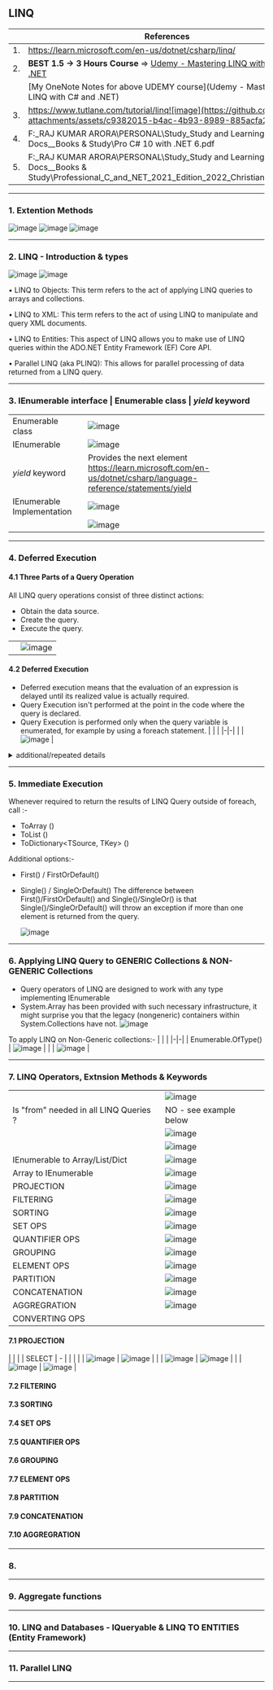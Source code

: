 ## LINQ
 | | References |
 |-|-|
 | 1. | https://learn.microsoft.com/en-us/dotnet/csharp/linq/ |
 | 2. | **BEST 1.5 -> 3 Hours Course** => [Udemy - Mastering LINQ with C# and .NET](https://luxoft.udemy.com/course/linqlinq/) |
 | | [My OneNote Notes for above UDEMY course](Udemy - Mastering LINQ with C# and .NET) |
 | 3. | https://www.tutlane.com/tutorial/linq![image](https://github.com/user-attachments/assets/c9382015-b4ac-4b93-8989-885acfa23e3d) |
 | 4. | F:\_RAJ KUMAR ARORA\PERSONAL\Study\_Study and Learning Docs\__Books & Study\Pro C# 10 with .NET 6.pdf | 
 | 5. | F:\_RAJ KUMAR ARORA\PERSONAL\Study\_Study and Learning Docs\__Books & Study\Professional_C_and_NET_2021_Edition_2022_Christian_Nagel.pdf | 
 
----------------------------------------------------------------------------------------
### 1. Extention Methods

![image](https://github.com/user-attachments/assets/2ffed5d7-1972-4361-921e-9846fb6b3a0a)
![image](https://github.com/user-attachments/assets/fe6dcb44-6d4f-42b1-953b-968e28c43c80)
![image](https://github.com/user-attachments/assets/fb97dbb5-db6c-49e5-b3a6-b9fba1f46bab)

----------------------------------------------------------------------------------------
### 2. LINQ - Introduction & types

![image](https://github.com/user-attachments/assets/c523315c-92ac-46a2-bd62-70e043ed809b)
![image](https://github.com/user-attachments/assets/dac7818d-39a3-4bba-9102-0f7ade457a9c)

• LINQ to Objects: This term refers to the act of applying LINQ queries to arrays and collections.

• LINQ to XML: This term refers to the act of using LINQ to manipulate and query XML documents.

• LINQ to Entities: This aspect of LINQ allows you to make use of LINQ queries within the ADO.NET Entity Framework (EF) Core API.

• Parallel LINQ (aka PLINQ): This allows for parallel processing of data returned from a LINQ query.

----------------------------------------------------------------------------------------
### 3. IEnumerable <T> interface |  Enumerable class | _yield_ keyword

 | | |
 |-|-|
 | Enumerable class | ![image](https://github.com/user-attachments/assets/bcdad31f-1424-45ad-a843-b5a4ee7c04cc)  |
 | IEnumerable <T>  | ![image](https://github.com/user-attachments/assets/56f15579-01f9-4cc8-b228-9b47936341aa)  |
 | _yield_ keyword  | Provides the next element <https://learn.microsoft.com/en-us/dotnet/csharp/language-reference/statements/yield>  | 
 | IEnumerable <T> Implementation | ![image](https://github.com/user-attachments/assets/1e52ce1d-3534-44f8-a373-182fdb77cbdf)  |
 | | ![image](https://github.com/user-attachments/assets/1afb4812-7379-4061-8c77-785c84c25a2d) |

----------------------------------------------------------------------------------------
### 4. Deferred Execution

#### 4.1 Three Parts of a Query Operation

All LINQ query operations consist of three distinct actions:
  *  Obtain the data source.
  *  Create the query.
  *  Execute the query.
    
| | |
|-|-|
| | ![image](https://github.com/user-attachments/assets/4eb8d190-1147-4b45-bc6e-be79e62afa61) |

#### 4.2 Deferred Execution

  *  Deferred execution means that the evaluation of an expression is delayed until its realized value is actually required. 
  *  Query Execution isn't performed at the point in the code where the query is declared.
  *  Query Execution is performed only when the query variable is enumerated, for example by using a foreach statement.
| | |
|-|-|
| |  ![image](https://github.com/user-attachments/assets/b0105242-8bf1-4ed5-85c4-c921de227487) | 

  <details>
   <summary>  additional/repeated details </summary>
       BENEFITS 
      - Query can be reused/executed multiple times and we can get the latest/dynamic results. If changes to data e.g, add/remove/update 
        has occurred in between of multiple execution, it will be reflected at execution time. 
      - Results will not be static/obselete.
  </details>

----------------------------------------------------------------------------------------
### 5. Immediate Execution
Whenever required to return the results of LINQ Query outside of foreach, call :-
- ToArray<T> ()
- ToList <T> ()
- ToDictionary<TSource, TKey> ()

Additional options:-
- First() / FirstOrDefault()
- Single() / SingleOrDefault()
 The difference between First()/FirstOrDefault() and Single()/SingleOr() is that Single()/SingleOrDefault() will throw an exception if more than one element is returned from the query.

  ![image](https://github.com/user-attachments/assets/2935d6d7-8dd4-4142-b2d3-c5d95ba6e384)

----------------------------------------------------------------------------------------
### 6. Applying LINQ Query to GENERIC Collections & NON-GENERIC Collections 
* Query operators of LINQ are designed to work with any type implementing IEnumerable<T>
* System.Array has been provided with such necessary infrastructure, it might surprise you that the legacy (nongeneric) containers within System.Collections have not.
  ![image](https://github.com/user-attachments/assets/ec03c933-b84c-409f-b056-4bbf8637548f)

To apply LINQ on Non-Generic collections:-
| | | 
|-|-|
| Enumerable.OfType<T>() | ![image](https://github.com/user-attachments/assets/567118fc-d764-4e70-a439-b214d025aaf2) |
|                        | ![image](https://github.com/user-attachments/assets/4adf112a-ac65-4062-90dd-da3964ca8ef8) | 

----------------------------------------------------------------------------------------
### 7. LINQ Operators, Extnsion Methods & Keywords

| | | 
|-|-|
| | ![image](https://github.com/user-attachments/assets/9ac4a0c0-b034-47c8-b174-512a81c5c421) |
| Is "from" needed in all LINQ Queries ? | NO - see example below | 
| | ![image](https://github.com/user-attachments/assets/cf86aa22-bff6-49f8-a9df-7e8704405e72) |
| | ![image](https://github.com/user-attachments/assets/9bacf1e1-4710-48d8-b44e-94dfe58b623d) |
| IEnumerable<T> to Array/List/Dict | ![image](https://github.com/user-attachments/assets/d3e3a99d-974b-4e78-af25-75331ce3de15) |
| Array to IEnumerable<T> | ![image](https://github.com/user-attachments/assets/3046118e-71cd-4cbb-a44f-14cf914187a9) |
| PROJECTION | ![image](https://github.com/user-attachments/assets/0b0195ab-f94e-4160-bea9-1d3114e61e82) |
| FILTERING  | ![image](https://github.com/user-attachments/assets/c8356ae5-0e7b-4ec7-9e5c-8498c1bf02e1) |
| SORTING    | ![image](https://github.com/user-attachments/assets/8416c096-5d2c-4fe6-9c47-7f079946c8a5) |
| SET OPS    | ![image](https://github.com/user-attachments/assets/3cae15f2-e16f-4cf4-a833-12e08b3c81f5) |
| QUANTIFIER OPS | ![image](https://github.com/user-attachments/assets/8071c035-7f07-49ec-8b39-b37370468cb2) |
| GROUPING | ![image](https://github.com/user-attachments/assets/b0a7d9df-d5a3-4978-94ca-2376d09ef911)  |
| ELEMENT OPS | ![image](https://github.com/user-attachments/assets/a622b24f-cebf-426d-a1a4-d19fdab895c4) |
| PARTITION  | ![image](https://github.com/user-attachments/assets/fcc7b3ae-4b35-4bc2-ba46-77b966a9608f) |
| CONCATENATION | ![image](https://github.com/user-attachments/assets/e2cdbe15-b20f-48b7-989b-dddf2c1b82ad) |
| AGGREGRATION | ![image](https://github.com/user-attachments/assets/2737c582-3197-45ec-81dd-6c3a6d20cb71) |
| CONVERTING OPS | |


#### 7.1 PROJECTION  
| | |
| SELECT | - |                                                                                          |                                                                                           |
|        | ![image](https://github.com/user-attachments/assets/93c06c90-f4c4-458e-b673-8e993be51acf) | ![image](https://github.com/user-attachments/assets/ccdb4b00-e5f1-4ff0-864b-faac79b1484f) |
|        | ![image](https://github.com/user-attachments/assets/acd4ec57-6b8b-4455-8efa-a693428c2d97) | ![image](https://github.com/user-attachments/assets/203f8e79-4f2b-4b26-8646-3e6289ace0fa) |
|        | ![image](https://github.com/user-attachments/assets/9f18a697-4446-4386-ae45-4fa2a3a16b6e) | ![image](https://github.com/user-attachments/assets/51f74d22-dd9e-415d-9602-f6e12babc7ac) |


#### 7.2  FILTERING  
#### 7.3  SORTING    
#### 7.4  SET OPS    
#### 7.5  QUANTIFIER OPS 
#### 7.6  GROUPING 
#### 7.7  ELEMENT OPS
#### 7.8  PARTITION  
#### 7.9  CONCATENATION
#### 7.10 AGGREGRATION 


----------------------------------------------------------------------------------------
### 8. 

----------------------------------------------------------------------------------------
### 9. Aggregate functions

----------------------------------------------------------------------------------------
### 10. LINQ and Databases - IQueryable & LINQ TO ENTITIES (Entity Framework) 

----------------------------------------------------------------------------------------
### 11. Parallel LINQ

----------------------------------------------------------------------------------------


